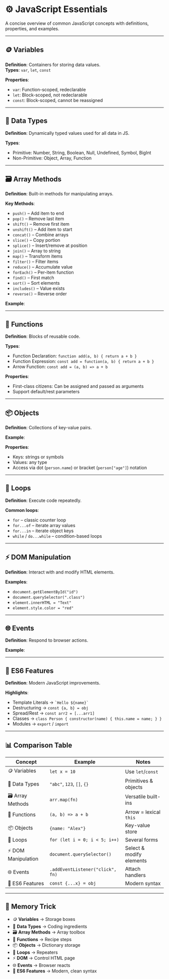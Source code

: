 # ⚙️ JavaScript Essentials

A concise overview of common JavaScript concepts with definitions, properties, and examples.

---

## 🪙 Variables
**Definition**: Containers for storing data values.  
**Types**: `var`, `let`, `const`  

**Properties**:  
- `var`: Function-scoped, redeclarable  
- `let`: Block-scoped, not redeclarable  
- `const`: Block-scoped, cannot be reassigned  

---

## 🔢 Data Types
**Definition**: Dynamically typed values used for all data in JS.  

**Types**:  
- Primitive: Number, String, Boolean, Null, Undefined, Symbol, BigInt  
- Non-Primitive: Object, Array, Function  

---

## 🗃️ Array Methods
**Definition**: Built-in methods for manipulating arrays.  

**Key Methods**:  
- `push()` – Add item to end  
- `pop()` – Remove last item  
- `shift()` – Remove first item  
- `unshift()` – Add item to start  
- `concat()` – Combine arrays  
- `slice()` – Copy portion  
- `splice()` – Insert/remove at position  
- `join()` – Array to string  
- `map()` – Transform items  
- `filter()` – Filter items  
- `reduce()` – Accumulate value  
- `forEach()` – Per-item function  
- `find()` – First match  
- `sort()` – Sort elements  
- `includes()` – Value exists  
- `reverse()` – Reverse order  

**Example**:  

---

## 🎯 Functions
**Definition**: Blocks of reusable code.  

**Types**:  
- Function Declaration: `function add(a, b) { return a + b }`  
- Function Expression: `const add = function(a, b) { return a + b }`  
- Arrow Function: `const add = (a, b) => a + b`  

**Properties**:  
- First-class citizens: Can be assigned and passed as arguments  
- Support default/rest parameters  

---

## 📦 Objects
**Definition**: Collections of key-value pairs.  

**Example**:  

**Properties**:  
- Keys: strings or symbols  
- Values: any type  
- Access via dot (`person.name`) or bracket (`person["age"]`) notation  

---

## 🔁 Loops
**Definition**: Execute code repeatedly.  

**Common loops**:  
- `for` – classic counter loop  
- `for...of` – iterate array values  
- `for...in` – iterate object keys  
- `while` / `do...while` – condition-based loops  

---

## ⚡ DOM Manipulation
**Definition**: Interact with and modify HTML elements.  

**Examples**:  
- `document.getElementById("id")`  
- `document.querySelector(".class")`  
- `element.innerHTML = "Text"`  
- `element.style.color = "red"`  

---

## 🌐 Events
**Definition**: Respond to browser actions.  

**Example**:  

---

## 🧩 ES6 Features
**Definition**: Modern JavaScript improvements.  

**Highlights**:  
- Template Literals → `` `Hello ${name}` ``  
- Destructuring → `const {a, b} = obj`  
- Spread/Rest → `const arr2 = [...arr1]`  
- Classes → `class Person { constructor(name) { this.name = name; } }`  
- Modules → `export` / `import`  

---

## 📊 Comparison Table

| Concept           | Example                          | Notes                   |
|-------------------|---------------------------------|-------------------------|
| 🪙 Variables      | `let x = 10`                    | Use `let`/`const`       |
| 🔢 Data Types     | `"abc"`, `123`, `[]`, `{}`      | Primitives & objects    |
| 🗃️ Array Methods | `arr.map(fn)`                   | Versatile built-ins     |
| 🎯 Functions      | `(a, b) => a + b`               | Arrow = lexical `this`  |
| 📦 Objects        | `{name: "Alex"}`                | Key-value store         |
| 🔁 Loops          | `for (let i = 0; i < 5; i++)`  | Several forms           |
| ⚡ DOM Manipulation| `document.querySelector()`      | Select & modify elements|
| 🌐 Events         | `.addEventListener("click", fn)`| Attach handlers         |
| 🧩 ES6 Features   | `const {...x} = obj`             | Modern syntax           |

---

## 📝 Memory Trick

- 🪙 **Variables** → Storage boxes  
- 🔢 **Data Types** → Coding ingredients  
- 🗃️ **Array Methods** → Array toolbox  
- 🎯 **Functions** → Recipe steps  
- 📦 **Objects** → Dictionary storage  
- 🔁 **Loops** → Repeaters  
- ⚡ **DOM** → Control HTML page  
- 🌐 **Events** → Browser reacts  
- 🧩 **ES6 Features** → Modern, clean syntax  
